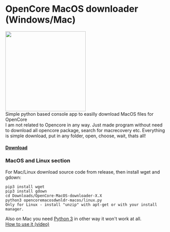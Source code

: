 # OpenCore MacOS downloader (Windows/Mac)
 <img src="https://xxanqw.xyz/assets/img/icon.png" width="250px" height="250px"></img><br>
 Simple python based console app to easilly download MacOS files for OpenCore<br>
I am not related to Opencore in any way. Just made program without need to download all opencore package, search for macrecovery etc.
Everything is simple download, put in any folder, open, choose, wait, thats all!
#### <a href="https://github.com/xxanqw/OpenCore-MacOS-downloader/releases">Download</a>

### MacOS and Linux section
For Mac/Linux download source code from release, then install wget and gdown:
```
pip3 install wget
pip3 install gdown
cd Downloads/OpenCore-MacOS-downloader-X.X
python3 opencoremacosdwnldr-macos/linux.py
Only for Linux - install "unzip" with apt-get or with your install manager.
``` 
Also on Mac you need <a href="https://python.org/downloads">Python 3</a> in other way it won't work at all.<br><a href="https://youtu.be/WQB56K-zFjE">How to use it (video)</a>
